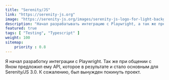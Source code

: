 ```yaml
---
title: "Serenity/JS"
link: "https://serenity-js.org"
image: "https://serenity-js.org/images/serenity-js-logo-for-light-backgrounds.svg"
description: "Начал разрабатывать интеграцию с Playwright, а так же предложил структуру API, которая теперь используется в Serenity/JS 3.0."
featured: true
tags: [ "Testing", "Typescript" ]
weight: 100
sitemap: 
    priority : 0.8
---
```


Я начал разработку интеграции с Playwright. Так же при общении с Яном предложил ему API, которое в результате и стало основным для Serenity/JS 3.0. К сожалению, был вынужден покинуть проект.
